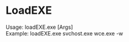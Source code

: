 # LoadEXE

Usage: loadEXE.exe <System EXE> <Our EXE> [Args]<br>
Example: loadEXE.exe svchost.exe wce.exe -w
